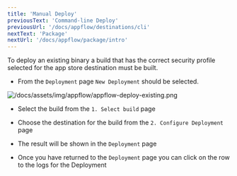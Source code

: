 ```yaml
---
title: 'Manual Deploy'
previousText: 'Command-line Deploy'
previousUrl: '/docs/appflow/destinations/cli'
nextText: 'Package'
nextUrl: '/docs/appflow/package/intro'
---
```


To deploy an existing binary a build that has the correct security profile selected for the app store destination must be built.

- From the `Deployment` page `New Deployment` should be selected.

![/docs/assets/img/appflow/appflow-deploy-existing.png](/docs/assets/img/appflow/appflow-deploy-existing.png)

- Select the build from the `1. Select build` page

- Choose the destination for the build from the `2. Configure Deployment` page

- The result will be shown in the `Deployment` page

- Once you have returned to the `Deployment` page you can click on the row to the logs for the Deployment
